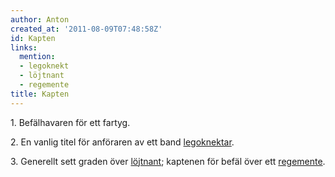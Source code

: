 ```yaml
---
author: Anton
created_at: '2011-08-09T07:48:58Z'
id: Kapten
links:
  mention:
  - legoknekt
  - löjtnant
  - regemente
title: Kapten
---
```


1\. Befälhavaren för ett fartyg.

2\. En vanlig titel för anföraren av ett band [legoknektar].

3\. Generellt sett graden över [löjtnant]; kaptenen för befäl över ett [regemente].

  [legoknektar]: legoknekt
  [löjtnant]: löjtnant
  [regemente]: regemente
